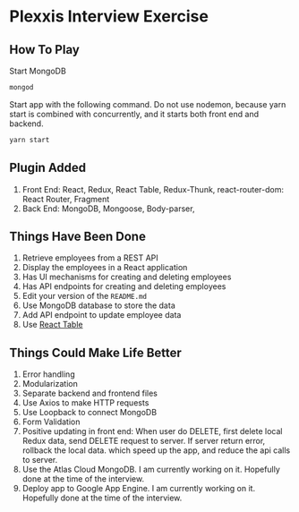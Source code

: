 # Plexxis Interview Exercise

## How To Play

Start MongoDB
```js
mongod
```

Start app with the following command. Do not use nodemon, because yarn start is combined with concurrently, and it starts both front end and backend. 
```js
yarn start
```

## Plugin Added

1) Front End: React, Redux, React Table, Redux-Thunk, react-router-dom: React Router, Fragment
2) Back End: MongoDB, Mongoose, Body-parser, 


## Things Have Been Done

1) Retrieve employees from a REST API  
2) Display the employees in a React application  
3) Has UI mechanisms for creating and deleting employees  
4) Has API endpoints for creating and deleting employees  
5) Edit your version of the `README.md`
6) Use MongoDB database to store the data
8) Add API endpoint to update employee data  
9) Use [React Table](https://react-table.js.org)  

## Things Could Make Life Better
1) Error handling
2) Modularization
3) Separate backend and frontend files
4) Use Axios to make HTTP requests
5) Use Loopback to connect MongoDB
6) Form Validation
7) Positive updating in front end: When user do DELETE, first delete local Redux data, send DELETE request to server. If server return error, rollback the local data. which speed up the app, and reduce the api calls to server. 
8) Use the Atlas Cloud MongoDB. I am currently working on it. Hopefully done at the time of the interview. 
9) Deploy app to Google App Engine. I am currently working on it. Hopefully done at the time of the interview. 